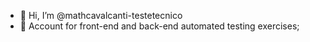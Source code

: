 - 👋 Hi, I’m @mathcavalcanti-testetecnico
- 🌱 Account for front-end and back-end automated testing exercises;


<!---
mathcavalcanti-testetecnico/mathcavalcanti-testetecnico is a ✨ special ✨ repository because its `README.md` (this file) appears on your GitHub profile.
You can click the Preview link to take a look at your changes.
--->

